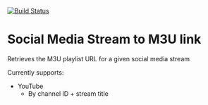 [![Build Status](https://travis-ci.com/hmlendea/social-media-stream-to-m3u.svg?branch=master)](https://travis-ci.com/hmlendea/social-media-stream-to-m3u)

# Social Media Stream to M3U link

Retrieves the M3U playlist URL for a given social media stream

Currently supports:
  - YouTube
    - By channel ID + stream title
